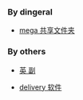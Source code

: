 ### By dingeral

- [mega 共享文件夹](https://mega.nz/#F!AKghHazL!3auT72mKbSKtYpTnViY44w)

### By others

- [英 副](http://download.celebes.live/)

- [delivery 软件](https://delivery.yuntu.dev/)